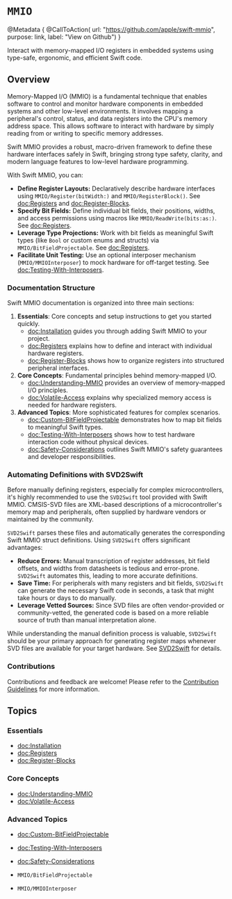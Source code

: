 # ``MMIO``

@Metadata {
  @CallToAction(
    url: "https://github.com/apple/swift-mmio",
    purpose: link,
    label: "View on Github")
}

Interact with memory-mapped I/O registers in embedded systems using type-safe, ergonomic, and efficient Swift code.

## Overview

Memory-Mapped I/O (MMIO) is a fundamental technique that enables software to control and monitor hardware components in embedded systems and other low-level environments. It involves mapping a peripheral's control, status, and data registers into the CPU's memory address space. This allows software to interact with hardware by simply reading from or writing to specific memory addresses.

Swift MMIO provides a robust, macro-driven framework to define these hardware interfaces safely in Swift, bringing strong type safety, clarity, and modern language features to low-level hardware programming.

With Swift MMIO, you can:

- **Define Register Layouts:** Declaratively describe hardware interfaces using ``MMIO/Register(bitWidth:)`` and ``MMIO/RegisterBlock()``. See <doc:Registers> and <doc:Register-Blocks>.
- **Specify Bit Fields:** Define individual bit fields, their positions, widths, and access permissions using macros like ``MMIO/ReadWrite(bits:as:)``. See <doc:Registers>.
- **Leverage Type Projections:** Work with bit fields as meaningful Swift types (like `Bool` or custom enums and structs) via ``MMIO/BitFieldProjectable``. See <doc:Registers>.
- **Facilitate Unit Testing:** Use an optional interposer mechanism (``MMIO/MMIOInterposer``) to mock hardware for off-target testing. See <doc:Testing-With-Interposers>.

### Documentation Structure

Swift MMIO documentation is organized into three main sections:

1. **Essentials**: Core concepts and setup instructions to get you started quickly.
   - <doc:Installation> guides you through adding Swift MMIO to your project.
   - <doc:Registers> explains how to define and interact with individual hardware registers.
   - <doc:Register-Blocks> shows how to organize registers into structured peripheral interfaces.
2. **Core Concepts**: Fundamental principles behind memory-mapped I/O.
   - <doc:Understanding-MMIO> provides an overview of memory-mapped I/O principles.
   - <doc:Volatile-Access> explains why specialized memory access is needed for hardware registers.
3. **Advanced Topics**: More sophisticated features for complex scenarios.
   - <doc:Custom-BitFieldProjectable> demonstrates how to map bit fields to meaningful Swift types.
   - <doc:Testing-With-Interposers> shows how to test hardware interaction code without physical devices.
   - <doc:Safety-Considerations> outlines Swift MMIO's safety guarantees and developer responsibilities.

### Automating Definitions with SVD2Swift

Before manually defining registers, especially for complex microcontrollers, it's highly recommended to use the `SVD2Swift` tool provided with Swift MMIO. CMSIS-SVD files are XML-based descriptions of a microcontroller's memory map and peripherals, often supplied by hardware vendors or maintained by the community.

`SVD2Swift` parses these files and automatically generates the corresponding Swift MMIO struct definitions. Using `SVD2Swift` offers significant advantages:

- **Reduce Errors:** Manual transcription of register addresses, bit field offsets, and widths from datasheets is tedious and error-prone. `SVD2Swift` automates this, leading to more accurate definitions.
- **Save Time:** For peripherals with many registers and bit fields, `SVD2Swift` can generate the necessary Swift code in seconds, a task that might take hours or days to do manually.
- **Leverage Vetted Sources:** Since SVD files are often vendor-provided or community-vetted, the generated code is based on a more reliable source of truth than manual interpretation alone.

While understanding the manual definition process is valuable, `SVD2Swift` should be your primary approach for generating register maps whenever SVD files are available for your target hardware. See [SVD2Swift](https://swiftpackageindex.com/apple/swift-mmio/main/documentation/svd2swift) for details.

### Contributions

Contributions and feedback are welcome! Please refer to the [Contribution Guidelines](https://github.com/apple/swift-mmio#contributing-to-swift-mmio) for more information.

## Topics

### Essentials

- <doc:Installation>
- <doc:Registers>
- <doc:Register-Blocks>

### Core Concepts

- <doc:Understanding-MMIO>
- <doc:Volatile-Access>

### Advanced Topics

- <doc:Custom-BitFieldProjectable>
- <doc:Testing-With-Interposers>
- <doc:Safety-Considerations>

- ``MMIO/BitFieldProjectable``
- ``MMIO/MMIOInterposer``
